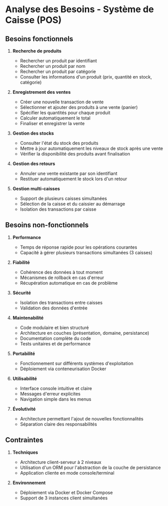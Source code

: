 # Analyse des Besoins - Système de Caisse (POS)

## Besoins fonctionnels

1. **Recherche de produits**
   - Rechercher un produit par identifiant
   - Rechercher un produit par nom
   - Rechercher un produit par catégorie
   - Consulter les informations d'un produit (prix, quantité en stock, catégorie)

2. **Enregistrement des ventes**
   - Créer une nouvelle transaction de vente
   - Sélectionner et ajouter des produits à une vente (panier)
   - Spécifier les quantités pour chaque produit
   - Calculer automatiquement le total
   - Finaliser et enregistrer la vente

3. **Gestion des stocks**
   - Consulter l'état du stock des produits
   - Mettre à jour automatiquement les niveaux de stock après une vente
   - Vérifier la disponibilité des produits avant finalisation

4. **Gestion des retours**
   - Annuler une vente existante par son identifiant
   - Restituer automatiquement le stock lors d'un retour

5. **Gestion multi-caisses**
   - Support de plusieurs caisses simultanées
   - Sélection de la caisse et du caissier au démarrage
   - Isolation des transactions par caisse

## Besoins non-fonctionnels

1. **Performance**
   - Temps de réponse rapide pour les opérations courantes
   - Capacité à gérer plusieurs transactions simultanées (3 caisses)

2. **Fiabilité**
   - Cohérence des données à tout moment
   - Mécanismes de rollback en cas d'erreur
   - Récupération automatique en cas de problème

3. **Sécurité**
   - Isolation des transactions entre caisses
   - Validation des données d'entrée

4. **Maintenabilité**
   - Code modulaire et bien structuré
   - Architecture en couches (présentation, domaine, persistance)
   - Documentation complète du code
   - Tests unitaires et de performance

5. **Portabilité**
   - Fonctionnement sur différents systèmes d'exploitation
   - Déploiement via conteneurisation Docker

6. **Utilisabilité**
   - Interface console intuitive et claire
   - Messages d'erreur explicites
   - Navigation simple dans les menus

7. **Évolutivité**
   - Architecture permettant l'ajout de nouvelles fonctionnalités
   - Séparation claire des responsabilités

## Contraintes

1. **Techniques**
   - Architecture client-serveur à 2 niveaux
   - Utilisation d'un ORM pour l'abstraction de la couche de persistance
   - Application cliente en mode console/terminal

2. **Environnement**
   - Déploiement via Docker et Docker Compose
   - Support de 3 instances client simultanées